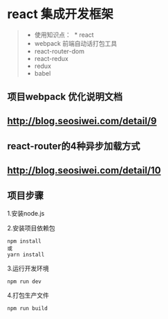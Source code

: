 # react 集成开发框架

>  * 使用知识点：
>  * react            
>  * webpack             前端自动话打包工具
>  * react-router-dom       
>  * react-redux       
>  * redux            
>  * babel            

## 项目webpack 优化说明文档
## http://blog.seosiwei.com/detail/9

## react-router的4种异步加载方式
## http://blog.seosiwei.com/detail/10

## 项目步骤

1.安装node.js

2.安装项目依赖包

```
npm install
或
yarn install
```

3.运行开发环境

```
npm run dev 

```

4.打包生产文件

```
npm run build
``` 



